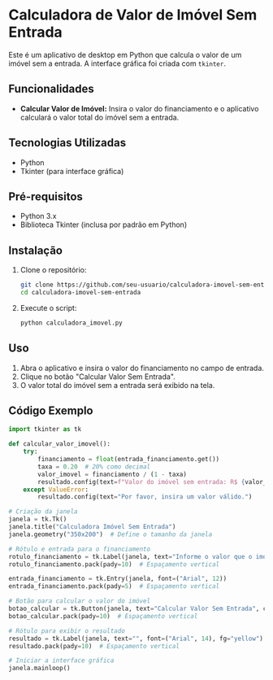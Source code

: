 # Calculadora de Valor de Imóvel Sem Entrada

Este é um aplicativo de desktop em Python que calcula o valor de um imóvel sem a entrada. A interface gráfica foi criada com `tkinter`.

## Funcionalidades

- **Calcular Valor de Imóvel:** Insira o valor do financiamento e o aplicativo calculará o valor total do imóvel sem a entrada.

## Tecnologias Utilizadas

- Python
- Tkinter (para interface gráfica)

## Pré-requisitos

- Python 3.x
- Biblioteca Tkinter (inclusa por padrão em Python)

## Instalação

1. Clone o repositório:
    ```bash
    git clone https://github.com/seu-usuario/calculadora-imovel-sem-entrada.git
    cd calculadora-imovel-sem-entrada
    ```

2. Execute o script:
    ```bash
    python calculadora_imovel.py
    ```

## Uso

1. Abra o aplicativo e insira o valor do financiamento no campo de entrada.
2. Clique no botão "Calcular Valor Sem Entrada".
3. O valor total do imóvel sem a entrada será exibido na tela.

## Código Exemplo

```python
import tkinter as tk

def calcular_valor_imovel():
    try:
        financiamento = float(entrada_financiamento.get())
        taxa = 0.20  # 20% como decimal
        valor_imovel = financiamento / (1 - taxa)
        resultado.config(text=f"Valor do imóvel sem entrada: R$ {valor_imovel:.2f}")
    except ValueError:
        resultado.config(text="Por favor, insira um valor válido.")

# Criação da janela
janela = tk.Tk()
janela.title("Calculadora Imóvel Sem Entrada")
janela.geometry("350x200")  # Define o tamanho da janela

# Rótulo e entrada para o financiamento
rotulo_financiamento = tk.Label(janela, text="Informe o valor que o imóvel está sendo vendido (R$):", font=("Arial", 12))
rotulo_financiamento.pack(pady=10)  # Espaçamento vertical

entrada_financiamento = tk.Entry(janela, font=("Arial", 12))
entrada_financiamento.pack(pady=5)  # Espaçamento vertical

# Botão para calcular o valor do imóvel
botao_calcular = tk.Button(janela, text="Calcular Valor Sem Entrada", command=calcular_valor_imovel, font=("Arial", 12))
botao_calcular.pack(pady=10)  # Espaçamento vertical

# Rótulo para exibir o resultado
resultado = tk.Label(janela, text="", font=("Arial", 14), fg="yellow")
resultado.pack(pady=10)  # Espaçamento vertical

# Iniciar a interface gráfica
janela.mainloop()
